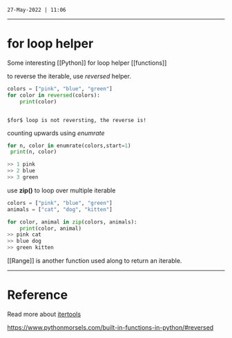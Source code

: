 `27-May-2022 | 11:06`

---
# for loop helper

Some interesting [[Python]] for loop helper [[functions]]

to reverse the iterable, use $reversed$ helper.

``` py
colors = ["pink", "blue", "green"]
for color in reversed(colors):
	print(color)
```

``` ad-note

$for$ loop is not reversting, the reverse is!

```


counting upwards using $enumrate$

``` py
for n, color in enumrate(colors,start=1)
 print(n, color)

>> 1 pink
>> 2 blue
>> 3 green
```

use **zip()** to loop over multiple iterable 

``` py
colors = ["pink", "blue", "green"]
animals = ["cat", "dog", "kitten"]

for color, animal in zip(colors, animals):
	print(color, animal)
>> pink cat
>> blue dog
>> green kitten

```

[[Range]] is another function used along to return an iterable.

---
# Reference

Read more about  [itertools](https://docs.python.org/3/library/itertools.html)

https://www.pythonmorsels.com/built-in-functions-in-python/#reversed 
